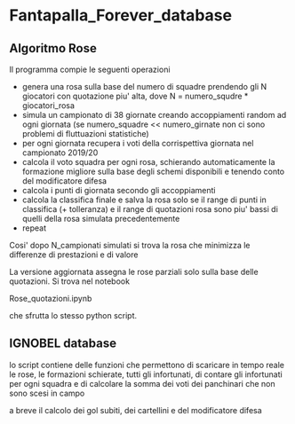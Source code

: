 # Fantapalla_Forever_database

## Algoritmo Rose

Il programma compie le seguenti operazioni 

  - genera una rosa sulla base del numero di squadre prendendo gli N giocatori con quotazione piu' alta, dove N = numero_squdre * giocatori_rosa
  - simula un campionato di 38 giornate creando accoppiamenti random ad ogni giornata (se numero_squadre << numero_girnate non ci sono problemi di fluttuazioni statistiche)
  - per ogni giornata recupera i voti della corrispettiva giornata nel campionato 2019/20
  - calcola il voto squadra per ogni rosa, schierando automaticamente la formazione migliore sulla base degli schemi disponibili e tenendo conto del modificatore difesa
  - calcola i punti di giornata secondo gli accoppiamenti
  - calcola la classifica finale e salva la rosa solo se il range di punti in classifica (+ tolleranza) e il range di quotazioni rosa sono piu' bassi di quelli della rosa simulata precedentemente
  - repeat
  
Cosi' dopo N_campionati simulati si trova la rosa che minimizza le differenze di prestazioni e di valore

La versione aggiornata assegna le rose parziali solo sulla base delle quotazioni. Si trova nel notebook 

Rose_quotazioni.ipynb

che sfrutta lo stesso python script.

## IGNOBEL database

lo script contiene delle funzioni che permettono di scaricare in tempo reale le rose, le formazioni schierate, tutti gli infortunati, di contare gli infortunati per ogni squadra e di calcolare la somma dei voti dei panchinari che non sono scesi in campo

a breve il calcolo dei gol subiti, dei cartellini e del modificatore difesa
